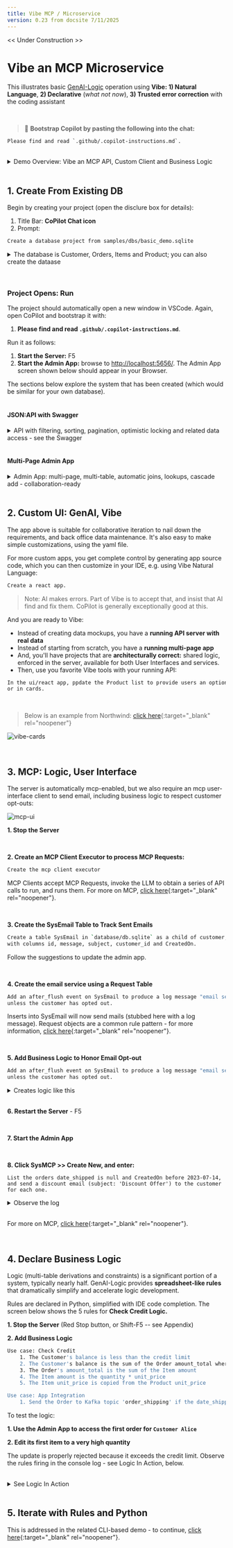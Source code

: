 ```yaml
---
title: Vibe MCP / Microservice
version: 0.23 from docsite 7/11/2025
---
```

<style>
  .md-typeset h1,
  .md-content__button {
    display: none;
  }
</style>

<< Under Construction >>

# Vibe an MCP Microservice

This illustrates basic [GenAI-Logic](https://www.genai-logic.com/product/key-features) operation using **Vibe: 1) Natural Language**, **2) Declarative** (*what not now*), **3) Trusted error correction** with the coding assistant

<br>

> 🤖 **Bootstrap Copilot by pasting the following into the chat:**
```
Please find and read `.github/.copilot-instructions.md`.
```

<br>

<details markdown>

<summary>Demo Overview: Vibe an MCP API, Custom Client and Business Logic </summary>

<br>Here we will use Vibe to:

1. Create a project an existing databases, providing a MCP-enabled API and an Admin App
2. Create a custom (React) client
3. Create an MCP Client
2. Add declarative logic and security, and 
3. Customizing your project using your IDE and Python<br><br>

The entire process takes 20 minutes; usage notes:

* Important: look for **readme files** in created projects
* You may find it more convenient to view this [in your Browser](Sample-Basic-Tour.md)
* A slide show summary is available [on our Web Site](https://www.genai-logic.com/product/tour){:target="_blank" rel="noopener"}

![product-tour](images/basic_demo/product-tour.png)

</details>

<br>

## 1. Create From Existing DB

Begin by creating your project (open the disclure box for details):

1. Title Bar: **CoPilot Chat icon**
2. Prompt:
```bash title="Create a project from an existing database"
Create a database project from samples/dbs/basic_demo.sqlite
```

<details markdown>

<summary> The database is Customer, Orders, Items and Product; you can also create the dataase</summary>

![existing datbase](images/vscode/vibe/create-project.png)

**Or, create a *new* database** with this prompt:
```bash
Create a system with customers, orders, items and products.

Include a notes field for orders.

Use case: Check Credit    
    1. The Customer's balance is less than the credit limit
    2. The Customer's balance is the sum of the Order amount_total where date_shipped is null
    3. The Order's amount_total is the sum of the Item amount
    4. The Item amount is the quantity * unit_price
    5. The Item unit_price is copied from the Product unit_price

Use case: App Integration
    1. Send the Order to Kafka topic 'order_shipping' if the date_shipped is not None.
```

<br>

In either case, the database model is customer, orders and items:

![basic_demo_data_model](images/basic_demo/basic_demo_data_model.jpeg)

</details>

&nbsp;

### Project Opens: Run

The project should automatically open a new window in VSCode.  Again, open CoPilot and bootstrap it with: <br>

1. **Please find and read `.github/.copilot-instructions.md`**.

Run it as follows:

1. **Start the Server:** F5 
2. **Start the Admin App:** browse to [http://localhost:5656/](http://localhost:5656/).  The Admin App screen shown below should appear in your Browser.

The sections below explore the system that has been created (which would be similar for your own database).
<br><br>

#### JSON:API with Swagger

<details markdown>

<summary>API with filtering, sorting, pagination, optimistic locking and related data access - see the Swagger </summary>

Your API is MCP enabled, and ready for custom app dev.  For more information, [click here](https://apilogicserver.github.io/Docs/API-Self-Serve/){:target="_blank" rel="noopener"}.

![swagger](images/basic_demo/api-swagger.jpeg)
</details>
<br>

#### Multi-Page Admin App

<details markdown>

<summary>Admin App: multi-page, multi-table, automatic joins, lookups, cascade add - collaboration-ready</summary>

For more information, [click here](Admin-Tour.md){:target="_blank" rel="noopener"}.

The Admin App is ready for **[business user agile collaboration](https://apilogicserver.github.io/Docs/Tech-AI/),** and back office data maintenance.  This complements custom UIs created with the API.

Explore the app - click Customer Alice, and see their Orders, and Items.  

![admin-app-initial](images/basic_demo/admin-app-initial.jpeg)
</details>

<br>

## 2. Custom UI: GenAI, Vibe

The app above is suitable for collaborative iteration to nail down the requirements, and back office data maintenance.  It's also easy to make simple customizations, using the yaml file.

For more custom apps, you get complete control by generating app source code, which you can then customize in your IDE, e.g. using Vibe Natural Language:

```bash title="Create a custom react app"
Create a react app.
```

> Note: AI makes errors.  Part of Vibe is to accept that, and insist that AI find and fix them.  CoPilot is generally exceptionally good at this.

And you are ready to Vibe:

* Instead of creating data mockups, you have a **running API server with real data**
* Instead of starting from scratch, you have a **running multi-page app** 
* And, you'll have projects that are **architecturally correct:** shared logic, enforced in the server, available for both User Interfaces and services.
* Then, use you favorite Vibe tools with your running API:


```txt title='Customize using Natural Language'
In the ui/react app, ppdate the Product list to provide users an option to see results in a list,
or in cards.
```
<br>

> Below is an example from Northwind: [click here](Admin-Vibe-Sample.md){:target="_blank" rel="noopener"}

![vibe-cards](images/ui-vibe/nw/vibe-gallery.png)

<br>

## 3. MCP: Logic, User Interface

The server is automatically mcp-enabled, but we also require an mcp user-interface client to send email, including business logic to respect customer opt-outs:

![mcp-ui](images/basic_demo/mcp-ui.png)


**1. Stop the Server**

<br>

**2. Create an MCP Client Executor to process MCP Requests:**

``` bash title="Create an MCP Client Executor"
Create the mcp client executor
```

MCP Clients accept MCP Requests, invoke the LLM to obtain a series of API calls to run, and runs them.  For more on MCP, [click here](Integration-MCP.md){:target="_blank" rel="noopener"}.

<br>

**3. Create the SysEmail Table to Track Sent Emails**

``` bash title="Add a Table to Track Sent Emails"
Create a table SysEmail in `database/db.sqlite` as a child of customer, 
with columns id, message, subject, customer_id and CreatedOn.
```
Follow the suggestions to update the admin app.

<br>

**4. Create the email service using a Request Table**

``` bash title="Create the email service using SysEmail as a Request Table"
Add an after_flush event on SysEmail to produce a log message "email sent",
unless the customer has opted out.
```

Inserts into SysEmail will now send mails (stubbed here with a log message).  Request objects are a common rule pattern - for more information, [click here](Integration-MCP.md#3b-logic-request-pattern){:target="_blank" rel="noopener"}.

<br>

**5. Add Business Logic to Honor Email Opt-out**

```bash title="Business Logic to Honor Email Opt-out"
Add an after_flush event on SysEmail to produce a log message "email sent",
unless the customer has opted out.
```

<details markdown>

<summary>Creates logic like this </summary>

<br>When sending email, we require ***business rules*** to ensure it respects the opt-out policy:

![email request](images/integration/mcp/3a-email-logic.png)

</details>

<br>

**6. Restart the Server** - F5

<br>

**7. Start the Admin App**

<br>

**8. Click SysMCP >> Create New, and enter:**

```text title="Test the MCP using the Admin App"
List the orders date_shipped is null and CreatedOn before 2023-07-14, 
and send a discount email (subject: 'Discount Offer') to the customer for each one.
```

<details markdown>

<summary>Observe the log </summary>

![mcp-retrieval](images/basic_demo/mcp-retrieval.png)

</details>

<br>

For more on MCP, [click here](Integration-MCP.md){:target="_blank" rel="noopener"}.

<br>

## 4. Declare Business Logic

Logic (multi-table derivations and constraints) is a significant portion of a system, typically nearly half.  GenAI-Logic provides **spreadsheet-like rules** that dramatically simplify and accelerate logic development.

Rules are declared in Python, simplified with IDE code completion.  The screen below shows the 5 rules for **Check Credit Logic.**

**1. Stop the Server** (Red Stop button, or Shift-F5 -- see Appendix)

**2. Add Business Logic**

```bash title="Check Credit Logic (instead of 220 lines of code)"
Use case: Check Credit    
    1. The Customer's balance is less than the credit limit
    2. The Customer's balance is the sum of the Order amount_total where date_shipped is null
    3. The Order's amount_total is the sum of the Item amount
    4. The Item amount is the quantity * unit_price
    5. The Item unit_price is copied from the Product unit_price

Use case: App Integration
    1. Send the Order to Kafka topic 'order_shipping' if the date_shipped is not None.
```

To test the logic:

**1. Use the Admin App to access the first order for `Customer Alice`**

**2. Edit its first item to a very high quantity**

The update is properly rejected because it exceeds the credit limit.  Observe the rules firing in the console log - see Logic In Action, below.

<br>

<details markdown>

<summary>See Logic In Action </summary>

<br>[Declare logic](Logic.md#declaring-rules){:target="_blank" rel="noopener"} with WebGenAI, or in your IDE using code completion or Natural Language:

![Nat Lang Logic](images/sample-ai/copilot/copilot-logic-chat.png)

**a. Chaining**

The screenshot below shows our logic declarations, and the logging for inserting an `Item`.  Each line represents a rule firing, and shows the complete state of the row.

Note that it's a `Multi-Table Transaction`, as indicated by the indentation.  This is because - like a spreadsheet - **rules automatically chain, *including across tables.***

![logic-chaining](images/basic_demo/logic-chaining.jpeg)

**b. 40X More Concise**

The 5 spreadsheet-like rules represent the same logic as 200 lines of code, [shown here](https://github.com/valhuber/LogicBank/wiki/by-code).  That's a remarkable 40X decrease in the backend half of the system.

> 💡 No FrankenCode<br>Note the rules look like syntactically correct requirements.  They are not turned into piles of unmanageable "frankencode" - see [models not frankencode](https://www.genai-logic.com/faqs#h.3fe4qv21qtbs){:target="_blank" rel="noopener"}.

<br><br>

**c. Automatic Re-use**

The logic above, perhaps conceived for Place order, applies automatically to all transactions: deleting an order, changing items, moving an order to a new customer, etc.  This reduces code, and promotes quality (no missed corner cases).
<br><br>

**d. Automatic Optimizations**

SQL overhead is minimized by pruning, and by elimination of expensive aggregate queries.  These can result in orders of magnitude impact.
<br><br>

**e. Transparent**

Rules are an executable design.  Note they map exactly to our natural language design (shown in comments) - readable by business users.  

Optionally, you can use the Behave TDD approach to define tests, and the Rules Report will show the rules that execute for each test.  For more information, [click here](https://apilogicserver.github.io/Docs/Behave-Logic-Report/).

> 💡 Logic: Multi-table Derivations and Constraint Declarative Rules.<br>&emsp;&emsp;Declarative Rules are 40X More Concise than procedural code.<br>&emsp;&emsp;For more information, [click here](Logic-Why.md){:target="_blank" rel="noopener"}.

</details>

<br>

## 5. Iterate with Rules and Python

This is addressed in the related CLI-based demo - to continue, [click here](Sample-Basic-Demo.md#5-iterate-with-rules-and-python){:target="_blank" rel="noopener"}.